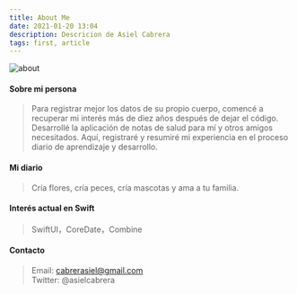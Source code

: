 ```yaml
---
title: About Me
date: 2021-01-20 13:04
description: Descricion de Asiel Cabrera
tags: first, article
---
```



![about](/images/about.svg)

#### Sobre mi persona ####

> Para registrar mejor los datos de su propio cuerpo, comencé a recuperar mi interés más de diez años después de dejar el código.
Desarrollé la aplicación de notas de salud para mí y otros amigos necesitados. Aquí, registraré y resumiré mi experiencia en el proceso diario de aprendizaje y desarrollo.

#### Mi diario ####

> Cría flores, cría peces, cría mascotas y ama a tu familia.

#### Interés actual en Swift ####

> SwiftUI，CoreDate，Combine

#### Contacto ####

> Email: cabrerasiel@gmail.com <br/>
> Twitter: @asielcabrera
